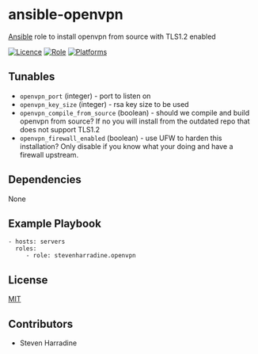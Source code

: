 # ansible-openvpn
[Ansible](http://www.ansible.com/) role to install openvpn from source with TLS1.2 enabled

[![Licence](https://img.shields.io/badge/Licence-ISC-blue.svg)](https://opensource.org/licenses/ISC)
[![Role](https://img.shields.io/ansible/role/6168.svg)](https://galaxy.ansible.com/detail#/role/6168)
[![Platforms](http://img.shields.io/badge/platforms-ubuntu-lightgrey.svg)](#)

Tunables
--------
* `openvpn_port` (integer) - port to listen on
* `openvpn_key_size` (integer) - rsa key size to be used
* `openvpn_compile_from_source` (boolean) - should we compile and build openvpn from source?  If no you will install from the outdated repo that does not support TLS1.2
* `openvpn_firewall_enabled` (boolean) - use UFW to harden this installation?  Only disable if you know what your doing and have a firewall upstream.

Dependencies
------------
None

Example Playbook
----------------
    - hosts: servers
      roles:
         - role: stevenharradine.openvpn

License
-------
[MIT](https://tldrlegal.com/license/mit-license)

Contributors
------------
* Steven Harradine
